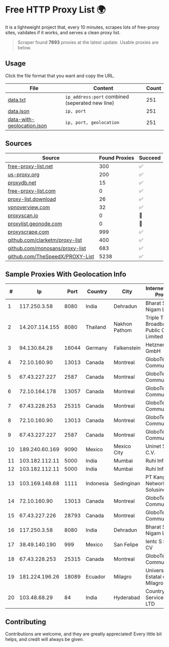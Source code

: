 
# Free HTTP Proxy List 🌍

It is a lightweight project that, every 10 minutes, scrapes lots of free-proxy sites, validates if it works, and serves a clean proxy list.


> Scraper found **7893** proxies at the latest update. Usable proxies are below.

## Usage

Click the file format that you want and copy the URL.


|File|Content|Count|
|----|-------|-----|
|[data.txt](https://raw.githubusercontent.com/themiralay/Proxy-List-World/master/data.txt)|`ip_address:port` combined (seperated new line)|251|
|[data.json](https://raw.githubusercontent.com/themiralay/Proxy-List-World/master/data.json)|`ip, port`|251|
|[data-with-geolocation.json](https://raw.githubusercontent.com/themiralay/Proxy-List-World/master/data-with-geolocation.json)|`ip, port, geolocation`|251|

## Sources

|Source|Found Proxies|Succeed|
|------|-------------|-------|
|[free-proxy-list.net](https://free-proxy-list.net)|300|✅|
|[us-proxy.org](https://www.us-proxy.org)|200|✅|
|[proxydb.net](http://proxydb.net)|15|✅|
|[free-proxy-list.com](https://free-proxy-list.com/?page=&port=&type%5B%5D=http&type%5B%5D=https&up_time=0&search=Search)|0|✅|
|[proxy-list.download](https://www.proxy-list.download/HTTP)|26|✅|
|[vpnoverview.com](https://vpnoverview.com/privacy/anonymous-browsing/free-proxy-servers)|32|✅|
|[proxyscan.io](https://www.proxyscan.io)|0|🚫|
|[proxylist.geonode.com](https://proxylist.geonode.com/api/proxy-list?limit=300&page=1&sort_by=lastChecked&sort_type=desc&protocols=http,https)|0|🚫|
|[proxyscrape.com](https://api.proxyscrape.com/v2/?request=displayproxies&protocol=http&timeout=10000&country=all&ssl=all&anonymity=all)|999|✅|
|[github.com/clarketm/proxy-list](https://raw.githubusercontent.com/clarketm/proxy-list/master/proxy-list-raw.txt)|400|✅|
|[github.com/monosans/proxy-list](https://raw.githubusercontent.com/monosans/proxy-list/main/proxies/http.txt)|683|✅|
|[github.com/TheSpeedX/PROXY-List](https://raw.githubusercontent.com/TheSpeedX/PROXY-List/master/http.txt)|5238|✅|


## Sample Proxies With Geolocation Info

|#|Ip|Port|Country|City|Internet Service Provider|
|-|--|----|-------|----|-------------------------|
|1|117.250.3.58|8080|India|Dehradun|Bharat Sanchar Nigam Ltd|
|2|14.207.114.155|8080|Thailand|Nakhon Pathom|Triple T Broadband Public Company Limited|
|3|94.130.64.28|16044|Germany|Falkenstein|Hetzner Online GmbH|
|4|72.10.160.90|13013|Canada|Montreal|GloboTech Communications|
|5|67.43.227.227|2587|Canada|Montreal|GloboTech Communications|
|6|72.10.164.178|13057|Canada|Montreal|GloboTech Communications|
|7|67.43.228.253|25315|Canada|Montreal|GloboTech Communications|
|8|72.10.160.90|13013|Canada|Montreal|GloboTech Communications|
|9|67.43.227.227|2587|Canada|Montreal|GloboTech Communications|
|10|189.240.60.169|9090|Mexico|Mexico City|Uninet S.A. de C.V.|
|11|103.182.112.11|5000|India|Mumbai|Ruhi Infotech|
|12|103.182.112.11|5000|India|Mumbai|Ruhi Infotech|
|13|103.169.148.68|1111|Indonesia|Sedinginan|PT Kangen Network Solusindo|
|14|72.10.160.90|13013|Canada|Montreal|GloboTech Communications|
|15|67.43.227.226|28793|Canada|Montreal|GloboTech Communications|
|16|117.250.3.58|8080|India|Dehradun|Bharat Sanchar Nigam Ltd|
|17|38.49.140.190|999|Mexico|San Felipe|Ientc S De RL De CV|
|18|67.43.228.253|25315|Canada|Montreal|GloboTech Communications|
|19|181.224.196.26|18089|Ecuador|Milagro|Universidad Estatal de Milagro|
|20|103.48.68.29|84|India|Hyderabad|Country Online Services PVT LTD|



## Contributing

Contributions are welcome, and they are greatly appreciated! Every
little bit helps, and credit will always be given.

